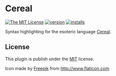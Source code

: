 # Cereal

[![The MIT License](https://img.shields.io/badge/license-MIT-orange.svg?style=flat-square)](http://opensource.org/licenses/MIT)
[![version](https://img.shields.io/vscode-marketplace/v/schrotty.cereal.svg?style=flat-square&label=vscode%20marketplace&colorB=blue)](https://marketplace.visualstudio.com/items?itemName=schrotty.cereal)
[![installs](https://img.shields.io/vscode-marketplace/d/schrotty.cereal.svg?style=flat-square&colorB=brightgreen)](https://marketplace.visualstudio.com/items?itemName=schrotty.cereal)

[logo]: https://github.com/Schrotty/vscode-cereal/raw/master/img/icon48.png

Syntax highlighting for the esoteric language [Cereal](https://github.com/Schrotty/Cereal).

## License

This plugin is publish under the [MIT](https://github.com/Schrotty/vscode-cereal/blob/master/LICENSE) license.

Icon made by [Freepik](https://www.freepik.com/) from http://www.flaticon.com